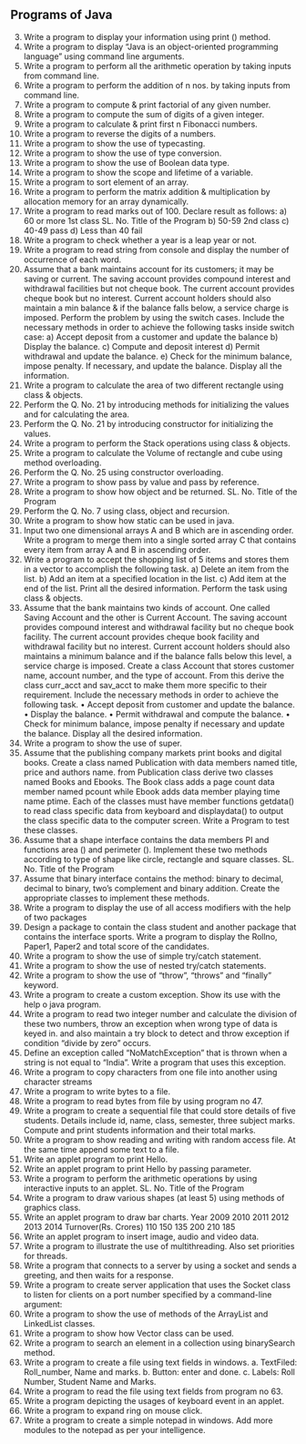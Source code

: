## Programs of Java ##
3. Write a program to display your information using print () method.
2. Write a program to display “Java is an object-oriented programming language” using command line arguments.
3. Write a program to perform all the arithmetic operation by taking inputs from command line.
4. Write a program to perform the addition of n nos. by taking inputs from command line.
5. Write a program to compute & print factorial of any given number.
6. Write a program to compute the sum of digits of a given integer.
7. Write a program to calculate & print first n Fibonacci numbers.
8. Write a program to reverse the digits of a numbers.
9. Write a program to show the use of typecasting.
10. Write a program to show the use of type conversion.
11. Write a program to show the use of Boolean data type.
12. Write a program to show the scope and lifetime of a variable.
13. Write a program to sort element of an array.
14. Write a program to perform the matrix addition & multiplication by allocation memory for an array dynamically.
15. Write a program to read marks out of 100. Declare result as follows:
    a) 60 or more 1st class SL. No. Title of the Program
    b) 50-59 2nd class
    c) 40-49 pass
    d) Less than 40 fail
16. Write a program to check whether a year is a leap year or not.
17. Write a program to read string from console and display the number of occurrence of each word.
18. Assume that a bank maintains account for its customers; it may be saving or current. The
    saving account provides compound interest and withdrawal facilities but not cheque book.
    The current account provides cheque book but no interest. Current account holders should
    also maintain a min balance & if the balance falls below, a service charge is imposed. Perform
    the problem by using the switch cases. Include the necessary methods in order to achieve
    the following tasks inside switch case:
    a) Accept deposit from a customer and update the balance
    b) Display the balance.
    c) Compute and deposit interest
    d) Permit withdrawal and update the balance.
    e) Check for the minimum balance, impose penalty. If necessary, and update the balance. Display all the information.
19. Write a program to calculate the area of two different rectangle using class & objects.
20. Perform the Q. No. 21 by introducing methods for initializing the values and for calculating the area.
21. Perform the Q. No. 21 by introducing constructor for initializing the values.
22. Write a program to perform the Stack operations using class & objects.
23. Write a program to calculate the Volume of rectangle and cube using method overloading.
24. Perform the Q. No. 25 using constructor overloading.
25. Write a program to show pass by value and pass by reference.
26. Write a program to show how object and be returned. SL. No. Title of the Program
27. Perform the Q. No. 7 using class, object and recursion.
28. Write a program to show how static can be used in java.
29. Input two one dimensional arrays A and B which are in ascending order. Write a program
    to merge them into a single sorted array C that contains every item from array A and B in
    ascending order.
30. Write a program to accept the shopping list of 5 items and stores them in a vector to
    accomplish the following task. 
    a) Delete an item from the list.
    b) Add an item at a specified location in the list.
    c) Add item at the end of the list.  Print all the desired information. Perform the task using class & objects.
31. Assume that the bank maintains two kinds of account. One called Saving Account and the
    other is Current Account. The saving account provides compound interest and withdrawal
    facility but no cheque book facility. The current account provides cheque book facility and
    withdrawal facility but no interest. Current account holders should also maintains a
    minimum balance and if the balance falls below this level, a service charge is imposed.
    Create a class Account that stores customer name, account number, and the type of account.
    From this derive the class curr_acct and sav_acct to make them more specific to their
    requirement. Include the necessary methods in order to achieve the following task.
    • Accept deposit from customer and update the balance.
    • Display the balance.
    • Permit withdrawal and compute the balance.
    • Check for minimum balance, impose penalty if necessary and update the balance.
    Display all the desired information.
32. Write a program to show the use of super.
33. Assume that the publishing company markets print books and digital books. Create a class
    named Publication with data members named title, price and authors name. from
    Publication class derive two classes named Books and Ebooks. The Book class adds a page
    count data member named pcount while Ebook adds data member playing time name
    ptime. Each of the classes must have member functions getdata() to read class specific data
    from keyboard and displaydata() to output the class specific data to the computer screen.
    Write a Program to test these classes.
34. Assume that a shape interface contains the data members PI and functions area () and
    perimeter (). Implement these two methods according to type of shape like circle, rectangle
    and square classes.
    SL. No. Title of the Program
35. Assume that binary interface contains the method: binary to decimal, decimal to binary,
    two’s complement and binary addition. Create the appropriate classes to implement these
    methods.
36. Write a program to display the use of all access modifiers with the help of two packages
37. Design a package to contain the class student and another package that contains the interface
    sports. Write a program to display the Rollno, Paper1, Paper2 and total score of the
    candidates.
38. Write a program to show the use of simple try/catch statement.
39. Write a program to show the use of nested try/catch statements.
40. Write a program to show the use of “throw”, “throws” and “finally” keyword.
41. Write a program to create a custom exception. Show its use with the help o java program.
42. Write a program to read two integer number and calculate the division of these two
    numbers, throw an exception when wrong type of data is keyed in. and also maintain a try
    block to detect and throw exception if condition “divide by zero” occurs.
43. Define an exception called “NoMatchException” that is thrown when a string is not equal to “India”. Write a program that uses this exception.
44. Write a program to copy characters from one file into another using character streams
45. Write a program to write bytes to a file.
46. Write a program to read bytes from file by using program no 47.
47. Write a program to create a sequential file that could store details of five students. Details
    include id, name, class, semester, three subject marks. Compute and print students
    information and their total marks.
48. Write a program to show reading and writing with random access file. At the same time
    append some text to a file.
49. Write an applet program to print Hello.
50. Write an applet program to print Hello by passing parameter.
51. Write a program to perform the arithmetic operations by using interactive inputs to an
    applet. SL. No. Title of the Program
52. Write a program to draw various shapes (at least 5) using methods of graphics class.
53. Write an applet program to draw bar charts.
    Year 2009 2010 2011 2012 2013 2014 Turnover(Rs. Crores) 110 150 135 200 210 185
54. Write an applet program to insert image, audio and video data.
55. Write a program to illustrate the use of multithreading. Also set priorities for threads.
56. Write a program that connects to a server by using a socket and sends a greeting, and then waits for a response.
57. Write a program to create server application that uses the Socket class to listen for clients on a port number specified by a command-line argument:
58. Write a program to show the use of methods of the ArrayList and LinkedList classes.
59. Write a program to show how Vector class can be used.
60. Write a program to search an element in a collection using binarySearch method.
61. Write a program to create a file using text fields in windows.
    a. TextFiled: Roll_number, Name and marks.
    b. Button: enter and done.
    c. Labels: Roll Number, Student Name and Marks.
62. Write a program to read the file using text fields from program no 63.
63. Write a program depicting the usages of keyboard event in an applet.
64. Write a program to expand ring on mouse click.
65. Write a program to create a simple notepad in windows. Add more modules to the notepad as per your intelligence.